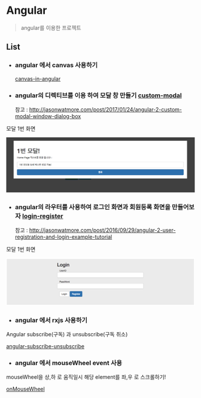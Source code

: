 # Angular

> angular를 이용한 프로젝트 


## List

- ### angular 에서 canvas 사용하기

  [canvas-in-angular][]

[canvas-in-angular]: https://github.com/minw1540/TIL/blob/master/Angular/canvas-in-angular.md


- ### angular의 디렉티브를 이용 하여 모달 창 만들기 [custom-modal][]

	참고 : http://jasonwatmore.com/post/2017/01/24/angular-2-custom-modal-window-dialog-box

[custom-modal]: https://github.com/minw1540/TIL/blob/master/Angular/custom-modal

 모달 1번 화면 

 ![Alt text](./custom-modal/img/modal1.png)
 

- ### angular의 라우터를 사용하여 로그인 화면과 회원등록 화면을 만들어보자 [login-register][]

	참고 : http://jasonwatmore.com/post/2016/09/29/angular-2-user-registration-and-login-example-tutorial

[login-register]: https://github.com/minw1540/TIL/blob/master/Angular/login-register

 모달 1번 화면 

 ![Alt text](./login-register/img/login.png)


- ### angular 에서 rxjs 사용하기
Angular subscribe(구독) 과 unsubscribe(구독 취소)

  [angular-subscribe-unsubscribe][]

[angular-subscribe-unsubscribe]: https://github.com/minw1540/TIL/blob/master/Angular/angular-subscribe-unsubscribe.md


- ### angular 에서 mouseWheel event 사용
mouseWheel을  상,하 로 움직일시 해당 element를 좌,우 로 스크롤하기!

  [onMouseWheel][]

[onMouseWheel]: https://github.com/minw1540/TIL/blob/master/Angular/on-mouse-wheel.md